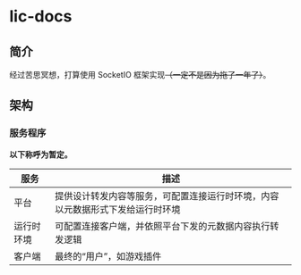 # lic-docs

## 简介

经过苦思冥想，打算使用 SocketIO 框架实现~~（一定不是因为拖了一年了）~~。

## 架构



### 服务程序

**以下称呼为暂定。**

| 服务 | 描述 |
| --- | --- |
| 平台 | 提供设计转发内容等服务，可配置连接运行时环境，内容以元数据形式下发给运行时环境 |
| 运行时环境 | 可配置连接客户端，并依照平台下发的元数据内容执行转发逻辑 |
| 客户端 | 最终的“用户”，如游戏插件 |


